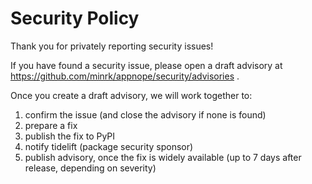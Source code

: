 # Security Policy

Thank you for privately reporting security issues!

If you have found a security issue, please open a draft advisory at https://github.com/minrk/appnope/security/advisories .

Once you create a draft advisory, we will work together to:

1. confirm the issue (and close the advisory if none is found)
2. prepare a fix
3. publish the fix to PyPI
4. notify tidelift (package security sponsor)
5. publish advisory, once the fix is widely available (up to 7 days after release, depending on severity)
